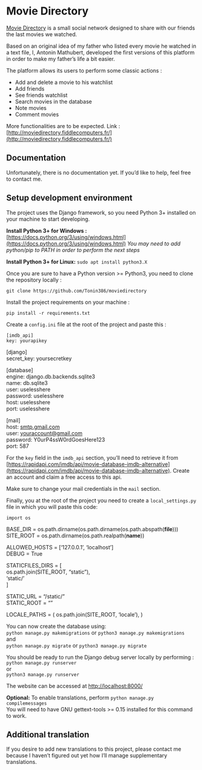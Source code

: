 
# Movie Directory

[Movie Directory](http://moviedirectory.fiddlecomputers.fr/) is a small social network designed to share with our friends the last movies we watched.

Based on an original idea of my father who listed every movie he watched in a text file, I, Antonin Mathubert, developed the first versions of this platform in order to make my father’s life a bit easier.

The platform allows its users to perform some classic actions :

-   Add and delete a movie to his watchlist
-   Add friends
-   See friends watchlist
-   Search movies in the database
-   Note movies
-   Comment movies

More functionalities are to be expected.
Link : [http://moviedirectory.fiddlecomputers.fr/](http://moviedirectory.fiddlecomputers.fr/)

## Documentation

Unfortunately, there is no documentation yet. If you’d like to help, feel free to contact me.

## Setup development environment

The project uses the Django framework, so you need Python 3+ installed on your machine to start developing.

**Install Python 3+ for Windows :**  [https://docs.python.org/3/using/windows.html](https://docs.python.org/3/using/windows.html)  _You may need to add python/pip to PATH in order to perform the next steps_

**Install Python 3+ for Linux:**  `sudo apt install python3.X`

Once you are sure to have a Python version >= Python3, you need to clone the repository locally :

`git clone https://github.com/Tonin386/moviedirectory`

Install the project requirements on your machine :

`pip install -r requirements.txt`

Create a  `config.ini`  file at the root of the project and paste this :

```
[imdb_api]
key: yourapikey

```

[django]  
secret_key: yoursecretkey

[database]  
engine: django.db.backends.sqlite3  
name: db.sqlite3  
user: uselesshere  
password: uselesshere  
host: uselesshere  
port: uselesshere

[mail]  
host:  [smtp.gmail.com](http://smtp.gmail.com/)  
user:  [youraccount@gmail.com](mailto:youraccount@gmail.com)  
password: Y0urP4ssW0rdGoesHere123  
port: 587  

For the  `key`  field in the  `imdb_api`  section, you’ll need to retrieve it from  [https://rapidapi.com/imdb/api/movie-database-imdb-alternative](https://rapidapi.com/imdb/api/movie-database-imdb-alternative). Create an account and claim a free access to this api.

Make sure to change your mail credentials in the  `mail`  section.

Finally, you at the root of the project you need to create a  `local_settings.py`  file in which you will paste this code:

```
import os

```

BASE_DIR = os.path.dirname(os.path.dirname(os.path.abspath(**file**)))  
SITE_ROOT = os.path.dirname(os.path.realpath(**name**))

ALLOWED_HOSTS = [‘127.0.0.1’, ‘localhost’]  
DEBUG = True

STATICFILES_DIRS = [  
os.path.join(SITE_ROOT, “static”),  
‘static/’  
]

STATIC_URL = “/static/”  
STATIC_ROOT = “”

LOCALE_PATHS = ( os.path.join(SITE_ROOT, ‘locale’), )  

You can now create the database using:  
`python manage.py makemigrations`  or  `python3 manage.py makemigrations`  
and  
`python manage.py migrate`  or  `python3 manage.py migrate`

You should be ready to run the Django debug server locally by performing :  
`python manage.py runserver`  
or  
`python3 manage.py runserver`

The website can be accessed at  [http://localhost:8000/](http://localhost:8000/)

**Optional:**  To enable translations, perform  `python manage.py compilemessages`  
You will need to have GNU gettext-tools >= 0.15 installed for this command to work.

## Additional translation

If you desire to add new translations to this project, please contact me because I haven’t figured out yet how I’ll manage supplementary translations.
<!--stackedit_data:
eyJoaXN0b3J5IjpbLTc1MjU5Mzg4MCw4NzA0ODkxMV19
-->